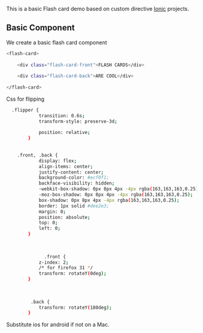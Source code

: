 This is a basic Flash card demo based on custom directive [Ionic](http://ionicframework.com/docs/) projects.

## Basic Component


We create a basic flash card component 

```bash
<flash-card>
 
    <div class="flash-card-front">FLASH CARDS</div>
 
    <div class="flash-card-back">ARE COOL</div>
 
</flash-card>
```

Css for flipping

```bash
  .flipper {
            transition: 0.6s;
            transform-style: preserve-3d;
 
            position: relative;
        }
        
        
    .front, .back {
            display: flex;
            align-items: center;
            justify-content: center;
            background-color: #ecf0f1;
            backface-visibility: hidden;
            -webkit-box-shadow: 0px 8px 4px -4px rgba(163,163,163,0.25);
            -moz-box-shadow: 0px 8px 4px -4px rgba(163,163,163,0.25);
            box-shadow: 0px 8px 4px -4px rgba(163,163,163,0.25);
            border: 1px solid #dee2e3;
            margin: 0;
            position: absolute;
            top: 0;
            left: 0;
        }
        
        
        
              .front {
            z-index: 2;
            /* for firefox 31 */
            transform: rotateY(0deg);
        }
        
        
        
         .back {
            transform: rotateY(180deg);
        }
```

Substitute ios for android if not on a Mac.

